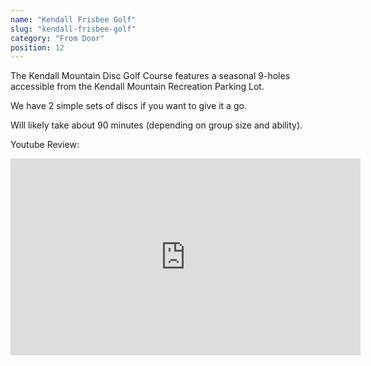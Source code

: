 ```yaml
---
name: "Kendall Frisbee Golf"
slug: "kendall-frisbee-golf"
category: "From Door"
position: 12
---
```


The Kendall Mountain Disc Golf Course features a seasonal 9-holes accessible from the Kendall Mountain Recreation Parking Lot.

We have 2 simple sets of discs if you want to give it a go.

Will likely take about 90 minutes (depending on group size and ability).

Youtube Review:

<iframe width="560" height="315" src="https://www.youtube.com/embed/YXYmvit9oyo?si=pEagkg-nkpQHwnAa" title="YouTube video player" frameborder="0" allow="accelerometer; autoplay; clipboard-write; encrypted-media; gyroscope; picture-in-picture; web-share" allowfullscreen></iframe>
